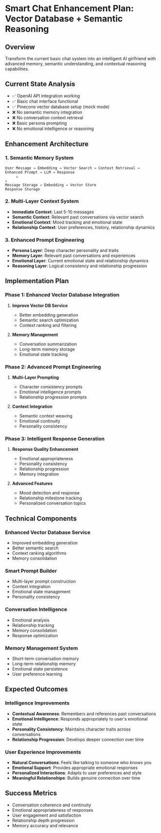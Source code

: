 # Smart Chat Enhancement Plan: Vector Database + Semantic Reasoning

## Overview
Transform the current basic chat system into an intelligent AI girlfriend with advanced memory, semantic understanding, and contextual reasoning capabilities.

## Current State Analysis
- ✅ OpenAI API integration working
- ✅ Basic chat interface functional
- ✅ Pinecone vector database setup (mock mode)
- ❌ No semantic memory integration
- ❌ No conversation context retrieval
- ❌ Basic persona prompting
- ❌ No emotional intelligence or reasoning

## Enhancement Architecture

### 1. Semantic Memory System
```
User Message → Embedding → Vector Search → Context Retrieval → Enhanced Prompt → LLM → Response
     ↓                                                                                    ↓
Message Storage → Embedding → Vector Store                                    Response Storage
```

### 2. Multi-Layer Context System
- **Immediate Context**: Last 5-10 messages
- **Semantic Context**: Relevant past conversations via vector search
- **Emotional Context**: Mood tracking and emotional state
- **Relationship Context**: User preferences, history, relationship dynamics

### 3. Enhanced Prompt Engineering
- **Persona Layer**: Deep character personality and traits
- **Memory Layer**: Relevant past conversations and experiences
- **Emotional Layer**: Current emotional state and relationship dynamics
- **Reasoning Layer**: Logical consistency and relationship progression

## Implementation Plan

### Phase 1: Enhanced Vector Database Integration
1. **Improve Vector DB Service**
   - Better embedding generation
   - Semantic search optimization
   - Context ranking and filtering

2. **Memory Management**
   - Conversation summarization
   - Long-term memory storage
   - Emotional state tracking

### Phase 2: Advanced Prompt Engineering
1. **Multi-Layer Prompting**
   - Character consistency prompts
   - Emotional intelligence prompts
   - Relationship progression prompts

2. **Context Integration**
   - Semantic context weaving
   - Emotional continuity
   - Personality consistency

### Phase 3: Intelligent Response Generation
1. **Response Quality Enhancement**
   - Emotional appropriateness
   - Personality consistency
   - Relationship progression
   - Memory integration

2. **Advanced Features**
   - Mood detection and response
   - Relationship milestone tracking
   - Personalized conversation topics

## Technical Components

### Enhanced Vector Database Service
- Improved embedding generation
- Better semantic search
- Context ranking algorithms
- Memory consolidation

### Smart Prompt Builder
- Multi-layer prompt construction
- Context integration
- Emotional state management
- Personality consistency

### Conversation Intelligence
- Emotional analysis
- Relationship tracking
- Memory consolidation
- Response optimization

### Memory Management System
- Short-term conversation memory
- Long-term relationship memory
- Emotional state persistence
- User preference learning

## Expected Outcomes

### Intelligence Improvements
- **Contextual Awareness**: Remembers and references past conversations
- **Emotional Intelligence**: Responds appropriately to user's emotional state
- **Personality Consistency**: Maintains character traits across conversations
- **Relationship Progression**: Develops deeper connection over time

### User Experience Improvements
- **Natural Conversations**: Feels like talking to someone who knows you
- **Emotional Support**: Provides appropriate emotional responses
- **Personalized Interactions**: Adapts to user preferences and style
- **Meaningful Relationships**: Builds genuine connection over time

## Success Metrics
- Conversation coherence and continuity
- Emotional appropriateness of responses
- User engagement and satisfaction
- Relationship depth progression
- Memory accuracy and relevance
